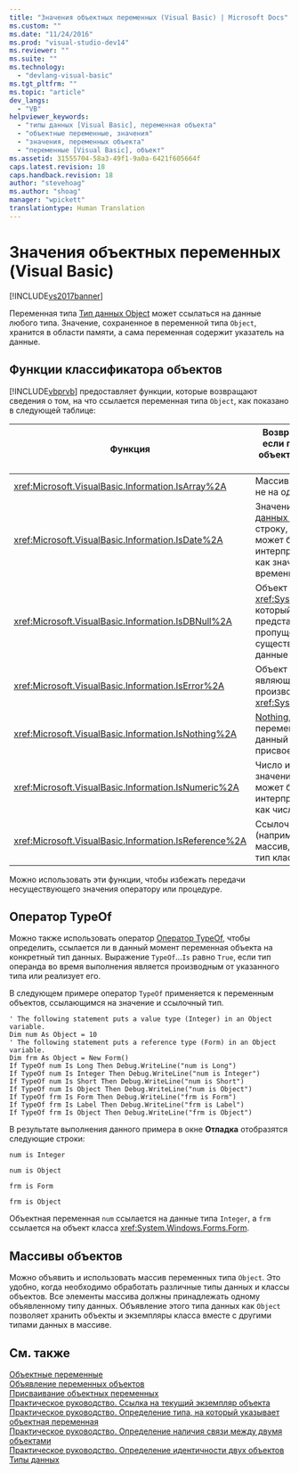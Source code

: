 ```yaml
---
title: "Значения объектных переменных (Visual Basic) | Microsoft Docs"
ms.custom: ""
ms.date: "11/24/2016"
ms.prod: "visual-studio-dev14"
ms.reviewer: ""
ms.suite: ""
ms.technology: 
  - "devlang-visual-basic"
ms.tgt_pltfrm: ""
ms.topic: "article"
dev_langs: 
  - "VB"
helpviewer_keywords: 
  - "типы данных [Visual Basic], переменная объекта"
  - "объектные переменные, значения"
  - "значения, переменных объекта"
  - "переменные [Visual Basic], объект"
ms.assetid: 31555704-58a3-49f1-9a0a-6421f605664f
caps.latest.revision: 18
caps.handback.revision: 18
author: "stevehoag"
ms.author: "shoag"
manager: "wpickett"
translationtype: Human Translation
---
```

# Значения объектных переменных (Visual Basic)
[!INCLUDE[vs2017banner](../../../../csharp/includes/vs2017banner.md)]

Переменная типа [Тип данных Object](../../../../visual-basic/language-reference/data-types/object-data-type.md) может ссылаться на данные любого типа.  Значение, сохраненное в переменной типа `Object`, хранится в области памяти, а сама переменная содержит указатель на данные.  
  
## Функции классификатора объектов  
 [!INCLUDE[vbprvb](../../../../csharp/programming-guide/concepts/linq/includes/vbprvb_md.md)] предоставляет функции, которые возвращают сведения о том, на что ссылается переменная типа `Object`, как показано в следующей таблице:  
  
|Функция|Возвращает True, если переменная объекта ссылается на|  
|-------------|-----------------------------------------------------------|  
|<xref:Microsoft.VisualBasic.Information.IsArray%2A>|Массив значений, а не на одно значение|  
|<xref:Microsoft.VisualBasic.Information.IsDate%2A>|Значение типа [Тип данных Date](../../../../visual-basic/language-reference/data-types/date-data-type.md) или строку, которая может быть интерпретирована как значение даты и времени|  
|<xref:Microsoft.VisualBasic.Information.IsDBNull%2A>|Объект типа <xref:System.DBNull>, который представляет пропущенные или не существующие данные|  
|<xref:Microsoft.VisualBasic.Information.IsError%2A>|Объект исключения, являющийся производным от <xref:System.Exception>|  
|<xref:Microsoft.VisualBasic.Information.IsNothing%2A>|[Nothing](../../../../visual-basic/language-reference/nothing.md), т. е. переменной в данный момент не присвоен объекта|  
|<xref:Microsoft.VisualBasic.Information.IsNumeric%2A>|Число или строковое значение, которое может быть интерпретировано как число|  
|<xref:Microsoft.VisualBasic.Information.IsReference%2A>|Ссылочный тип \(например, строка, массив, делегат или тип класса\)|  
  
 Можно использовать эти функции, чтобы избежать передачи несуществующего значения оператору или процедуре.  
  
## Оператор TypeOf  
 Можно также использовать оператор [Оператор TypeOf](../../../../visual-basic/language-reference/operators/typeof-operator.md), чтобы определить, ссылается ли в данный момент переменная объекта на конкретный тип данных.  Выражение `TypeOf`...`Is` равно `True`, если тип операнда во время выполнения является производным от указанного типа или реализует его.  
  
 В следующем примере оператор `TypeOf` применяется к переменным объектов, ссылающимся на значение и ссылочный тип.  
  
```  
' The following statement puts a value type (Integer) in an Object variable.  
Dim num As Object = 10  
' The following statement puts a reference type (Form) in an Object variable.  
Dim frm As Object = New Form()  
If TypeOf num Is Long Then Debug.WriteLine("num is Long")  
If TypeOf num Is Integer Then Debug.WriteLine("num is Integer")  
If TypeOf num Is Short Then Debug.WriteLine("num is Short")  
If TypeOf num Is Object Then Debug.WriteLine("num is Object")  
If TypeOf frm Is Form Then Debug.WriteLine("frm is Form")  
If TypeOf frm Is Label Then Debug.WriteLine("frm is Label")  
If TypeOf frm Is Object Then Debug.WriteLine("frm is Object")  
```  
  
 В результате выполнения данного примера в окне **Отладка** отобразятся следующие строки:  
  
 `num is Integer`  
  
 `num is Object`  
  
 `frm is Form`  
  
 `frm is Object`  
  
 Объектная переменная `num` ссылается на данные типа `Integer`, а `frm` ссылается на объект класса <xref:System.Windows.Forms.Form>.  
  
## Массивы объектов  
 Можно объявить и использовать массив переменных типа `Object`.  Это удобно, когда необходимо обработать различные типы данных и классы объектов.  Все элементы массива должны принадлежать одному объявленному типу данных.  Объявление этого типа данных как `Object` позволяет хранить объекты и экземпляры класса вместе с другими типами данных в массиве.  
  
## См. также  
 [Объектные переменные](../../../../visual-basic/programming-guide/language-features/variables/object-variables.md)   
 [Объявление переменных объектов](../../../../visual-basic/programming-guide/language-features/variables/object-variable-declaration.md)   
 [Присваивание объектных переменных](../../../../visual-basic/programming-guide/language-features/variables/object-variable-assignment.md)   
 [Практическое руководство. Ссылка на текущий экземпляр объекта](../../../../visual-basic/programming-guide/language-features/variables/how-to-refer-to-the-current-instance-of-an-object.md)   
 [Практическое руководство. Определение типа, на который указывает объектная переменная](../../../../visual-basic/programming-guide/language-features/variables/how-to-determine-what-type-an-object-variable-refers-to.md)   
 [Практическое руководство. Определение наличия связи между двумя объектами](../../../../visual-basic/programming-guide/language-features/variables/how-to-determine-whether-two-objects-are-related.md)   
 [Практическое руководство. Определение идентичности двух объектов](../../../../visual-basic/programming-guide/language-features/variables/how-to-determine-whether-two-objects-are-identical.md)   
 [Типы данных](../../../../visual-basic/programming-guide/language-features/data-types/index.md)